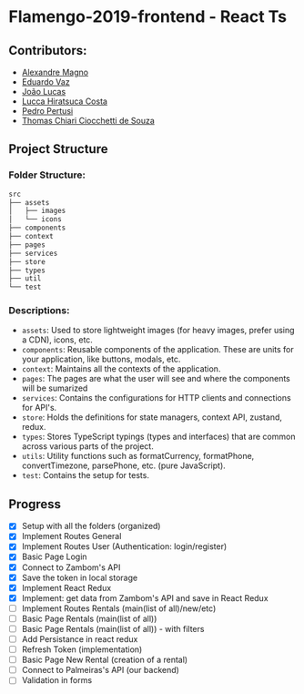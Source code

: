 # Flamengo-2019-frontend - React Ts

## Contributors:
* [Alexandre Magno](https://github.com/alemagno10)
* [Eduardo Vaz](https://github.com/EduardoMVAz)
* [João Lucas](https://github.com/JoaoLucasMBC)
* [Lucca Hiratsuca Costa](https://github.com/LuccaHiratsuca)
* [Pedro Pertusi](https://github.com/PedroPertusi)
* [Thomas Chiari Ciocchetti de Souza](https://github.com/thomaschiari)

## Project Structure

### Folder Structure:
```python
src
├── assets
│   ├── images
│   └── icons
├── components
├── context
├── pages
├── services
├── store
├── types
├── util
└── test
```

### Descriptions:

- `assets`: Used to store lightweight images (for heavy images, prefer using a CDN), icons, etc.
- `components`: Reusable components of the application. These are units for your application, like buttons, modals, etc.
- `context`: Maintains all the contexts of the application.
- `pages`: The pages are what the user will see and where the components will be sumarized
- `services`: Contains the configurations for HTTP clients and connections for API's.
- `store`: Holds the definitions for state managers, context API, zustand, redux.
- `types`: Stores TypeScript typings (types and interfaces) that are common across various parts of the project.
- `utils`: Utility functions such as formatCurrency, formatPhone, convertTimezone, parsePhone, etc. (pure JavaScript).
- `test`:  Contains the setup for tests.


## Progress

- [x] Setup with all the folders (organized)
- [x] Implement Routes General
- [x] Implement Routes User (Authentication: login/register)
- [x] Basic Page Login
- [x] Connect to Zambom's API
- [x] Save the token in local storage
- [x] Implement React Redux
- [x] Implement: get data from Zambom's API and save in React Redux
- [ ] Implement Routes Rentals (main(list of all)/new/etc)
- [ ] Basic Page Rentals (main(list of all))
- [ ] Basic Page Rentals (main(list of all)) - with filters
- [ ] Add Persistance in react redux
- [ ] Refresh Token (implementation)
- [ ] Basic Page New Rental (creation of a rental)
- [ ] Connect to Palmeiras's API (our backend)
- [ ] Validation in forms
